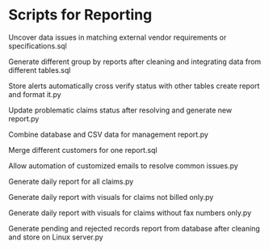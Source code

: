 # Scripts for Reporting
Uncover data issues in matching external vendor requirements or specifications.sql

Generate different group by reports after cleaning and integrating data from different tables.sql

Store alerts automatically cross verify status with other tables create report and format it.py

Update problematic claims status after resolving and generate new report.py

Combine database and CSV data for management report.py

Merge different customers for one report.sql

Allow automation of customized emails to resolve common issues.py

Generate daily report for all claims.py

Generate daily report with visuals for claims not billed only.py

Generate daily report with visuals for claims without fax numbers only.py

Generate pending and rejected records report from database after cleaning and store on Linux server.py

